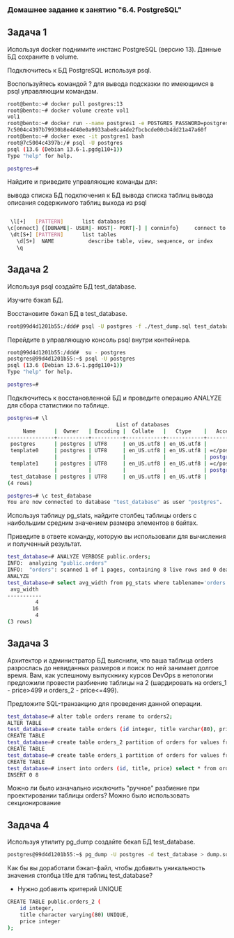 ### Домашнее задание к занятию "6.4. PostgreSQL"  
## Задача 1  
Используя docker поднимите инстанс PostgreSQL (версию 13). Данные БД сохраните в volume.

Подключитесь к БД PostgreSQL используя psql.

Воспользуйтесь командой \? для вывода подсказки по имеющимся в psql управляющим командам.
```bash
root@bento:~# docker pull postgres:13
root@bento:~# docker volume create vol1
vol1
root@bento:~# docker run --name postgres1 -e POSTGRES_PASSWORD=postgres -d -p 5432:5432 -v vol1:/var/lib/postgresql/data postgres:13
7c5004c4397b79930b8e4d40e0a9933abe8ca4de2fbcbcde00cb4dd21a47a60f
root@bento:~# docker exec -it postgres1 bash
root@7c5004c4397b:/# psql -U postgres
psql (13.6 (Debian 13.6-1.pgdg110+1))
Type "help" for help.

postgres=#
```


Найдите и приведите управляющие команды для: 

вывода списка БД
подключения к БД
вывода списка таблиц
вывода описания содержимого таблиц
выхода из psql
```bash

 \l[+]   [PATTERN]      list databases
\c[onnect] {[DBNAME|- USER|- HOST|- PORT|-] | conninfo}     connect to new database (currently "postgres")
 \dt[S+] [PATTERN]      list tables
   \d[S+]  NAME           describe table, view, sequence, or index
   \q
   ```
## Задача 2 
Используя psql создайте БД test_database.

Изучите бэкап БД.

Восстановите бэкап БД в test_database.  
```bash
root@99d4d1201b55:/ddd# psql -U postgres -f ./test_dump.sql test_database
```  
Перейдите в управляющую консоль psql внутри контейнера.  
```bash
root@99d4d1201b55:/ddd#  su - postgres
postgres@99d4d1201b55:~$ psql -U postgres
psql (13.6 (Debian 13.6-1.pgdg110+1))
Type "help" for help.

postgres=# 
```
Подключитесь к восстановленной БД и проведите операцию ANALYZE для сбора статистики по таблице.
```bash
postgres=# \l
                                   List of databases
     Name      |  Owner   | Encoding |  Collate   |   Ctype    |   Access privileges
---------------+----------+----------+------------+------------+-----------------------
 postgres      | postgres | UTF8     | en_US.utf8 | en_US.utf8 |
 template0     | postgres | UTF8     | en_US.utf8 | en_US.utf8 | =c/postgres          +
               |          |          |            |            | postgres=CTc/postgres
 template1     | postgres | UTF8     | en_US.utf8 | en_US.utf8 | =c/postgres          +
               |          |          |            |            | postgres=CTc/postgres
 test_database | postgres | UTF8     | en_US.utf8 | en_US.utf8 |
(4 rows)

postgres=# \c test_database
You are now connected to database "test_database" as user "postgres".
```
Используя таблицу pg_stats, найдите столбец таблицы orders с наибольшим средним значением размера элементов в байтах.

Приведите в ответе команду, которую вы использовали для вычисления и полученный результат.
```bash
test_database=# ANALYZE VERBOSE public.orders;
INFO:  analyzing "public.orders"
INFO:  "orders": scanned 1 of 1 pages, containing 8 live rows and 0 dead rows; 8 rows in sample, 8 estimated total rows
ANALYZE
test_database=# select avg_width from pg_stats where tablename='orders';
 avg_width
-----------
         4
        16
         4
(3 rows)
```
## Задача 3 
Архитектор и администратор БД выяснили, что ваша таблица orders разрослась до невиданных размеров и поиск по ней занимает долгое время. Вам, как успешному выпускнику курсов DevOps в нетологии предложили провести разбиение таблицы на 2 (шардировать на orders_1 - price>499 и orders_2 - price<=499).

Предложите SQL-транзакцию для проведения данной операции.
```bash
test_database=# alter table orders rename to orders2;
ALTER TABLE
test_database=# create table orders (id integer, title varchar(80), price integer) partition by range(price);
CREATE TABLE
test_database=# create table orders_2 partition of orders for values from (0) to (499);
CREATE TABLE
test_database=# create table orders_1 partition of orders for values from (499) to (999999999);
CREATE TABLE
test_database=# insert into orders (id, title, price) select * from orders2;
INSERT 0 8
```

Можно ли было изначально исключить "ручное" разбиение при проектировании таблицы orders?
Можно было использовать секционирование

## Задача 4 
Используя утилиту pg_dump создайте бекап БД test_database.
```bash
postgres@99d4d1201b55:~$ pg_dump -U postgres -d test_database > dump.sql
```
Как бы вы доработали бэкап-файл, чтобы добавить уникальность значения столбца title для таблиц test_database?  
 - Нужно добавить критерий UNIQUE  
```bash
CREATE TABLE public.orders_2 (
    id integer,
    title character varying(80) UNIQUE,
    price integer
);
```
